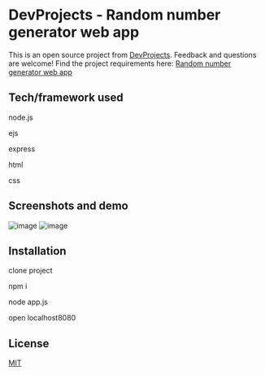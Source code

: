 # DevProjects - Random number generator web app

This is an open source project from [DevProjects](http://www.codementor.io/projects). Feedback and questions are welcome!
Find the project requirements here: [Random number generator web app](https://www.codementor.io/projects/web/random-number-generator-web-app-bz042v8kll)

## Tech/framework used
 node.js 
 
 ejs
 
 express
 
 html
 
 css 

## Screenshots and demo
![image](https://user-images.githubusercontent.com/62846154/236835394-931e4eb6-3299-4b43-9915-5eddac4e2bc0.png)
![image](https://user-images.githubusercontent.com/62846154/236835477-ed46f2bc-ea16-47c4-9849-a1e7d6848016.png)

## Installation
 clone project
 
 npm i
 
 node app.js
 
 open localhost8080

## License

[MIT](https://choosealicense.com/licenses/mit/)
